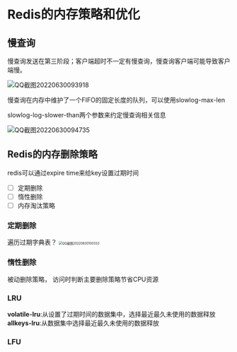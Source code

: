 # Redis的内存策略和优化

## 慢查询

慢查询发送在第三阶段；客户端超时不一定有慢查询，慢查询客户端可能导致客户端慢。

![QQ截图20220630093918](C:\Users\汤琛\Desktop\学习资料\常用中间件\Redis\images\QQ截图20220630093918.png)

慢查询在内存中维护了一个FIFO的固定长度的队列，可以使用slowlog-max-len

slowlog-log-slower-than两个参数来约定慢查询相关信息  

![QQ截图20220630094735](C:\Users\汤琛\Desktop\学习资料\常用中间件\Redis\images\QQ截图20220630094735.png)

## Redis的内存删除策略

redis可以通过expire time来给key设置过期时间  

- [ ] 定期删除
- [ ] 惰性删除
- [ ] 内存淘汰策略

### 定期删除

遍历过期字典表？  <img src="C:\Users\汤琛\Desktop\学习资料\常用中间件\Redis\images\QQ截图20220630100333.png" alt="QQ截图20220630100333" style="zoom:50%;" />

### 惰性删除

被动删除策略， 访问时判断主要删除策略节省CPU资源  

### LRU

**volatile-lru**:从设置了过期时间的数据集中，选择最近最久未使用的数据释放
**allkeys-lru**:从数据集中选择最近最久未使用的数据释放  



### LFU

